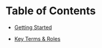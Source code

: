 # Table of Contents

* [Getting Started](README.md)



* [Key Terms & Roles](sections/participants.md)
